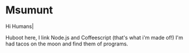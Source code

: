 # Msumunt

Hi Humans|

Huboot here, I link Node.js and Coffeescript (that's what i'm made of!)
I'm had tacos on the moon and find them of programs.
